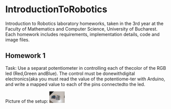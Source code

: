 # IntroductionToRobotics
Introduction to Robotics laboratory homeworks, taken in the 3rd year at the Faculty of Mathematics and Computer Science, University of Bucharest. Each homework includes requirements, implementation details, code and image files.


## Homework 1
Task: Use a separat potentiometer in controlling each of thecolor of the RGB led (Red,Green andBlue).  The control must be donewithdigital electronics(aka you must read the value of the potentiome-ter with Arduino, and write a mapped value to each of the pins connectedto the led.

Picture of the setup:
<img src="https://github.com/Coakaze/IntroductionToRobotics/blob/main/tema1/248534052_647618726225531_515822210448258576_n.jpg" width="48">
